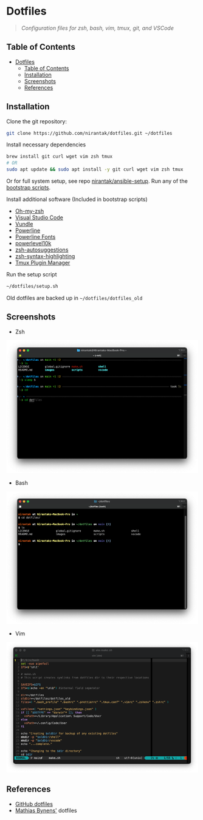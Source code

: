 # Dotfiles

> _Configuration files for zsh, bash, vim, tmux, git, and VSCode_

## Table of Contents

- [Dotfiles](#dotfiles)
  - [Table of Contents](#table-of-contents)
  - [Installation](#installation)
  - [Screenshots](#screenshots)
  - [References](#references)

## Installation

Clone the git repository:

```bash
git clone https://github.com/nirantak/dotfiles.git ~/dotfiles
```

Install necessary dependencies

```bash
brew install git curl wget vim zsh tmux
# OR
sudo apt update && sudo apt install -y git curl wget vim zsh tmux
```

Or for full system setup, see repo [nirantak/ansible-setup](https://github.com/nirantak/ansible-setup). Run any of the [bootstrap scripts](https://github.com/nirantak/ansible-setup/tree/main/scripts).

Install additional software (Included in bootstrap scripts)

- [Oh-my-zsh](https://github.com/robbyrussell/oh-my-zsh)
- [Visual Studio Code](https://code.visualstudio.com/Download)
- [Vundle](https://github.com/VundleVim/Vundle.vim)
- [Powerline](https://github.com/powerline/powerline)
- [Powerline Fonts](https://github.com/powerline/fonts)
- [powerlevel10k](https://github.com/romkatv/powerlevel10k)
- [zsh-autosuggestions](https://github.com/zsh-users/zsh-autosuggestions)
- [zsh-syntax-highlighting](https://github.com/zsh-users/zsh-syntax-highlighting)
- [Tmux Plugin Manager](https://github.com/tmux-plugins/tpm)

Run the setup script

```bash
~/dotfiles/setup.sh
```

Old dotfiles are backed up in `~/dotfiles/dotfiles_old`

## Screenshots

- Zsh

![zsh](images/zsh.png)

- Bash

![bash](images/bash.png)

- Vim

![vim](images/vim.png)

## References

- [GitHub dotfiles](http://dotfiles.github.io/)
- [Mathias Bynens'](https://github.com/mathiasbynens/dotfiles) dotfiles
